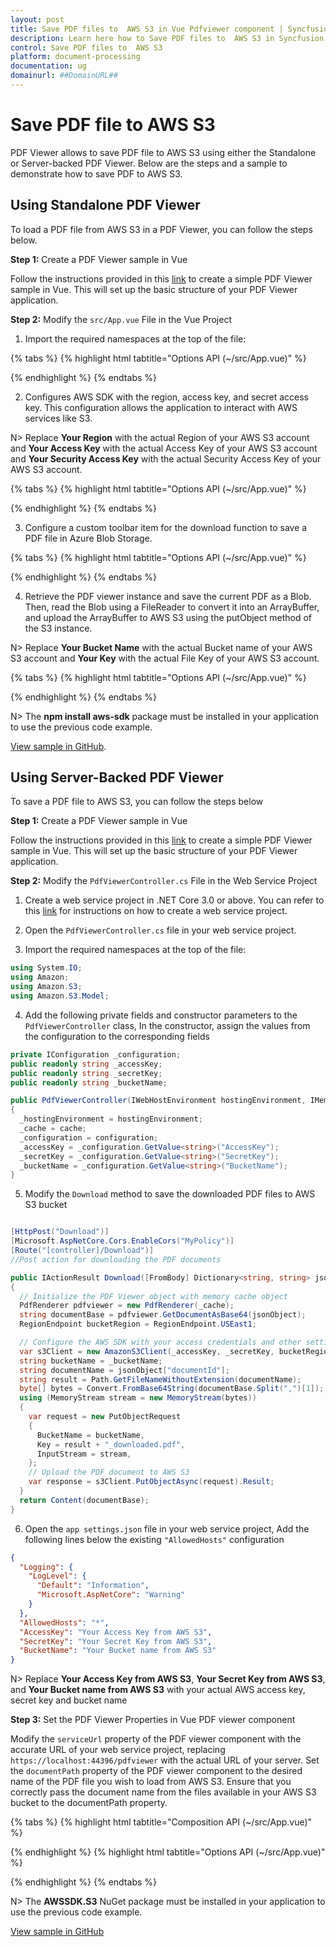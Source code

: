 ```yaml
---
layout: post
title: Save PDF files to  AWS S3 in Vue Pdfviewer component | Syncfusion
description: Learn here how to Save PDF files to  AWS S3 in Syncfusion Vue Pdfviewer component of Syncfusion Essential JS 2 and more.
control: Save PDF files to  AWS S3
platform: document-processing
documentation: ug
domainurl: ##DomainURL##
---
```


# Save PDF file to AWS S3

PDF Viewer allows to save PDF file to AWS S3 using either the Standalone or Server-backed PDF Viewer. Below are the steps and a sample to demonstrate how to save PDF to AWS S3.

## Using Standalone PDF Viewer

To load a PDF file from AWS S3 in a PDF Viewer, you can follow the steps below.

**Step 1:** Create a PDF Viewer sample in Vue

Follow the instructions provided in this [link](https://ej2.syncfusion.com/vue/documentation/pdfviewer/getting-started) to create a simple PDF Viewer sample in Vue. This will set up the basic structure of your PDF Viewer application.

**Step 2:** Modify the `src/App.vue` File in the Vue Project

1. Import the required namespaces at the top of the file:

{% tabs %}
{% highlight html tabtitle="Options API (~/src/App.vue)" %}

<script>
  import AWS from 'aws-sdk';
</script>

{% endhighlight %}
{% endtabs %}

2. Configures AWS SDK with the region, access key, and secret access key. This configuration allows the application to interact with AWS services like S3.

N> Replace **Your Region** with the actual Region of your AWS S3 account and **Your Access Key** with the actual Access Key of your AWS S3 account and **Your Security Access Key** with the actual Security Access Key of your AWS S3 account.

{% tabs %}
{% highlight html tabtitle="Options API (~/src/App.vue)" %}

<script>
  AWS.config.update({
    region: '**Your Region**', // Update this your region
    accessKeyId: '*Your Access Key*', // Update this with your access key id
    secretAccessKey: '*Your Security Access Key*', // Update this with your secret access key
  });
</script>

{% endhighlight %}
{% endtabs %}

3. Configure a custom toolbar item for the download function to save a PDF file in Azure Blob Storage.

{% tabs %}
{% highlight html tabtitle="Options API (~/src/App.vue)" %}

<template>
  <ejs-pdfviewer
    id="pdfViewer"
    :resourceUrl="resourceUrl"
    :toolbarClick="toolbarClick"
    :created="loadPdfDocument"
    :toolbarSettings="toolbarSettings">
  </ejs-pdfviewer>
</template>

<script>
  export default {
    data() {
      let toolItem1 = {
        prefixIcon: 'e-icons e-pv-download-document-icon',
        id: 'download_pdf',
        tooltipText: 'Download file',
        align: 'right'
      };

      return {
        resourceUrl: 'https://cdn.syncfusion.com/ej2/23.1.43/dist/ej2-pdfviewer-lib',
        toolbarSettings: {
          toolbarItems: [ 'OpenOption', 'PageNavigationTool', 'MagnificationTool', 'PanTool', 'SelectionTool', 'SearchOption', 'PrintOption', toolItem1, 'UndoRedoTool', 'AnnotationEditTool', 'FormDesignerEditTool', 'CommentTool', 'SubmitForm']
        },
      };
    },

    methods: {
      toolbarClick: function (args) {
          if (args.item && args.item.id === 'download_pdf') {
            this.savePdfDocument();
          }
      },
    }
  }
</script>

{% endhighlight %}
{% endtabs %}

4. Retrieve the PDF viewer instance and save the current PDF as a Blob. Then, read the Blob using a FileReader to convert it into an ArrayBuffer, and upload the ArrayBuffer to AWS S3 using the putObject method of the S3 instance.

N> Replace **Your Bucket Name** with the actual Bucket name of your AWS S3 account and **Your Key** with the actual File Key of your AWS S3 account.

{% tabs %}
{% highlight html tabtitle="Options API (~/src/App.vue)" %}

<script>
export default {
  methods: {
    savePdfDocument: function () {
      var viewer = document.getElementById('pdfViewer').ej2_instances[0];
      viewer.saveAsBlob().then(function (value) {
        var reader = new FileReader();
        reader.onload = () => {
          const uint8Array = new Uint8Array(reader.result);
          const putObjectParams = {
            Bucket: '**Your Bucket Name**',
            Key: '**Your Key**',
            Body: uint8Array,
            ContentType: 'application/pdf',
          };
          var s3= new AWS.S3();
          s3.putObject(putObjectParams, (err, data) => {
            if (err) {
              console.error('Error uploading document:', err);
            } else {
              console.log('Document uploaded successfully:', data);
            }
          });
        };
        reader.readAsArrayBuffer(value);
      });
    }
  }
}
</script>

{% endhighlight %}
{% endtabs %}

N> The **npm install aws-sdk** package must be installed in your application to use the previous code example.

[View sample in GitHub](https://github.com/SyncfusionExamples/open-save-pdf-documents-in-aws-s3/tree/master/Open%20and%20Save%20PDF%20in%20AWS%20S3%20using%20Standalone).

## Using Server-Backed PDF Viewer

To save a PDF file to AWS S3, you can follow the steps below

**Step 1:** Create a PDF Viewer sample in Vue

Follow the instructions provided in this [link](https://ej2.syncfusion.com/vue/documentation/pdfviewer/getting-started) to create a simple PDF Viewer sample in Vue. This will set up the basic structure of your PDF Viewer application.

**Step 2:** Modify the `PdfViewerController.cs` File in the Web Service Project

1. Create a web service project in .NET Core 3.0 or above. You can refer to this [link](https://www.syncfusion.com/kb/11063/how-to-create-pdf-viewer-web-service-in-net-core-3-0-and-above) for instructions on how to create a web service project.

2. Open the `PdfViewerController.cs` file in your web service project.

3. Import the required namespaces at the top of the file:

```csharp
using System.IO;
using Amazon;
using Amazon.S3;
using Amazon.S3.Model;
```

4. Add the following private fields and constructor parameters to the `PdfViewerController` class, In the constructor, assign the values from the configuration to the corresponding fields

```csharp
private IConfiguration _configuration;
public readonly string _accessKey;
public readonly string _secretKey;
public readonly string _bucketName;

public PdfViewerController(IWebHostEnvironment hostingEnvironment, IMemoryCache cache, IConfiguration configuration)
{
  _hostingEnvironment = hostingEnvironment;
  _cache = cache;
  _configuration = configuration;
  _accessKey = _configuration.GetValue<string>("AccessKey");
  _secretKey = _configuration.GetValue<string>("SecretKey");
  _bucketName = _configuration.GetValue<string>("BucketName");
}
```

5. Modify the `Download` method to save the downloaded PDF files to AWS S3 bucket

```csharp

[HttpPost("Download")]
[Microsoft.AspNetCore.Cors.EnableCors("MyPolicy")]
[Route("[controller]/Download")]
//Post action for downloading the PDF documents

public IActionResult Download([FromBody] Dictionary<string, string> jsonObject)
{
  // Initialize the PDF Viewer object with memory cache object
  PdfRenderer pdfviewer = new PdfRenderer(_cache);
  string documentBase = pdfviewer.GetDocumentAsBase64(jsonObject);
  RegionEndpoint bucketRegion = RegionEndpoint.USEast1;

  // Configure the AWS SDK with your access credentials and other settings
  var s3Client = new AmazonS3Client(_accessKey, _secretKey, bucketRegion);
  string bucketName = _bucketName;
  string documentName = jsonObject["documentId"];
  string result = Path.GetFileNameWithoutExtension(documentName);
  byte[] bytes = Convert.FromBase64String(documentBase.Split(",")[1]);
  using (MemoryStream stream = new MemoryStream(bytes))
  {
    var request = new PutObjectRequest
    {
      BucketName = bucketName,
      Key = result + "_downloaded.pdf",
      InputStream = stream,
    };
    // Upload the PDF document to AWS S3
    var response = s3Client.PutObjectAsync(request).Result;
  }
  return Content(documentBase);
}
```

6. Open the `app settings.json` file in your web service project, Add the following lines below the existing `"AllowedHosts"` configuration

```json
{
  "Logging": {
    "LogLevel": {
      "Default": "Information",
      "Microsoft.AspNetCore": "Warning"
    }
  },
  "AllowedHosts": "*",
  "AccessKey": "Your Access Key from AWS S3",
  "SecretKey": "Your Secret Key from AWS S3",
  "BucketName": "Your Bucket name from AWS S3"
}
```

N> Replace **Your Access Key from AWS S3**, **Your Secret Key from AWS S3**, and **Your Bucket name from AWS S3** with your actual AWS access key, secret key and bucket name

**Step 3:**  Set the PDF Viewer Properties in Vue PDF viewer component

Modify the `serviceUrl` property of the PDF viewer component with the accurate URL of your web service project, replacing `https://localhost:44396/pdfviewer` with the actual URL of your server. Set the `documentPath` property of the PDF viewer component to the desired name of the PDF file you wish to load from AWS S3. Ensure that you correctly pass the document name from the files available in your AWS S3 bucket to the documentPath property.

{% tabs %}
{% highlight html tabtitle="Composition API (~/src/App.vue)" %}

<template>
  <div id="app">
    <ejs-pdfviewer id="pdfViewer" :serviceUrl="serviceUrl" :documentPath="documentPath">
    </ejs-pdfviewer>
  </div>
</template>

<script setup>
import { provide } from "vue";
import {
  PdfViewerComponent as EjsPdfviewer, Toolbar, Magnification, Navigation, LinkAnnotation, BookmarkView,
  ThumbnailView, Print, TextSelection, TextSearch, Annotation, FormFields, FormDesigner
} from '@syncfusion/ej2-vue-pdfviewer';

// Replace the "localhost:44396" with the actual URL of your server
const serviceUrl = "https://localhost:44396/pdfviewer";
const documentPath = "PDF_Succinctly.pdf";

provide('PdfViewer', [Toolbar, Magnification, Navigation, LinkAnnotation, BookmarkView, ThumbnailView,
  Print, TextSelection, TextSearch, Annotation, FormFields, FormDesigner]);

</script>

{% endhighlight %}
{% highlight html tabtitle="Options API (~/src/App.vue)" %}

<template>
  <div id="app">
    <ejs-pdfviewer id="pdfViewer" :serviceUrl="serviceUrl" :documentPath="documentPath">
    </ejs-pdfviewer>
  </div>
</template>

<script>
import {
  PdfViewerComponent, Toolbar, Magnification, Navigation, LinkAnnotation, BookmarkView,
  ThumbnailView, Print, TextSelection, TextSearch, Annotation, FormFields, FormDesigner
} from '@syncfusion/ej2-vue-pdfviewer';

export default {
  name: 'app',
  components: {
    'ejs-pdfviewer': PdfViewerComponent
  },
  data() {
    return {
      // Replace the "localhost:44396" with the actual URL of your server
      serviceUrl: "https://localhost:44396/pdfviewer",
      documentPath: "PDF_Succinctly.pdf"
    };
  },
  provide: {
    PdfViewer: [Toolbar, Magnification, Navigation, LinkAnnotation, BookmarkView, ThumbnailView,
      Print, TextSelection, TextSearch, Annotation, FormFields, FormDesigner]
  }
}
</script>

{% endhighlight %}
{% endtabs %}

N> The **AWSSDK.S3** NuGet package must be installed in your application to use the previous code example.

[View sample in GitHub](https://github.com/SyncfusionExamples/open-save-pdf-documents-in-aws-s3/tree/master/Open%20and%20Save%20PDF%20in%20AWS%20S3%20using%20Server-Backend)